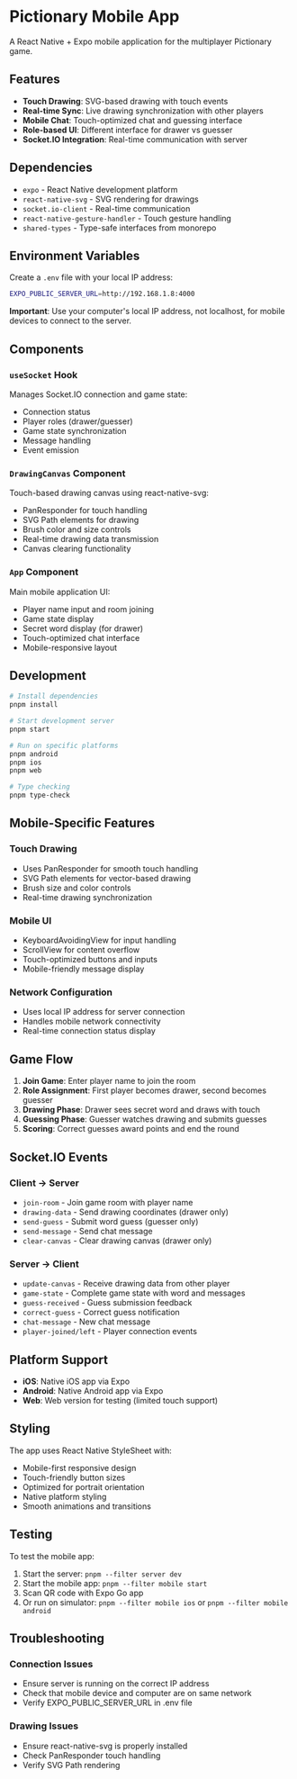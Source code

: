 # Pictionary Mobile App

A React Native + Expo mobile application for the multiplayer Pictionary game.

## Features

- **Touch Drawing**: SVG-based drawing with touch events
- **Real-time Sync**: Live drawing synchronization with other players
- **Mobile Chat**: Touch-optimized chat and guessing interface
- **Role-based UI**: Different interface for drawer vs guesser
- **Socket.IO Integration**: Real-time communication with server

## Dependencies

- `expo` - React Native development platform
- `react-native-svg` - SVG rendering for drawings
- `socket.io-client` - Real-time communication
- `react-native-gesture-handler` - Touch gesture handling
- `shared-types` - Type-safe interfaces from monorepo

## Environment Variables

Create a `.env` file with your local IP address:
```bash
EXPO_PUBLIC_SERVER_URL=http://192.168.1.8:4000
```

**Important**: Use your computer's local IP address, not localhost, for mobile devices to connect to the server.

## Components

### `useSocket` Hook
Manages Socket.IO connection and game state:
- Connection status
- Player roles (drawer/guesser)
- Game state synchronization
- Message handling
- Event emission

### `DrawingCanvas` Component
Touch-based drawing canvas using react-native-svg:
- PanResponder for touch handling
- SVG Path elements for drawing
- Brush color and size controls
- Real-time drawing data transmission
- Canvas clearing functionality

### `App` Component
Main mobile application UI:
- Player name input and room joining
- Game state display
- Secret word display (for drawer)
- Touch-optimized chat interface
- Mobile-responsive layout

## Development

```bash
# Install dependencies
pnpm install

# Start development server
pnpm start

# Run on specific platforms
pnpm android
pnpm ios
pnpm web

# Type checking
pnpm type-check
```

## Mobile-Specific Features

### Touch Drawing
- Uses PanResponder for smooth touch handling
- SVG Path elements for vector-based drawing
- Brush size and color controls
- Real-time drawing synchronization

### Mobile UI
- KeyboardAvoidingView for input handling
- ScrollView for content overflow
- Touch-optimized buttons and inputs
- Mobile-friendly message display

### Network Configuration
- Uses local IP address for server connection
- Handles mobile network connectivity
- Real-time connection status display

## Game Flow

1. **Join Game**: Enter player name to join the room
2. **Role Assignment**: First player becomes drawer, second becomes guesser
3. **Drawing Phase**: Drawer sees secret word and draws with touch
4. **Guessing Phase**: Guesser watches drawing and submits guesses
5. **Scoring**: Correct guesses award points and end the round

## Socket.IO Events

### Client → Server
- `join-room` - Join game room with player name
- `drawing-data` - Send drawing coordinates (drawer only)
- `send-guess` - Submit word guess (guesser only)
- `send-message` - Send chat message
- `clear-canvas` - Clear drawing canvas (drawer only)

### Server → Client
- `update-canvas` - Receive drawing data from other player
- `game-state` - Complete game state with word and messages
- `guess-received` - Guess submission feedback
- `correct-guess` - Correct guess notification
- `chat-message` - New chat message
- `player-joined/left` - Player connection events

## Platform Support

- **iOS**: Native iOS app via Expo
- **Android**: Native Android app via Expo
- **Web**: Web version for testing (limited touch support)

## Styling

The app uses React Native StyleSheet with:
- Mobile-first responsive design
- Touch-friendly button sizes
- Optimized for portrait orientation
- Native platform styling
- Smooth animations and transitions

## Testing

To test the mobile app:

1. Start the server: `pnpm --filter server dev`
2. Start the mobile app: `pnpm --filter mobile start`
3. Scan QR code with Expo Go app
4. Or run on simulator: `pnpm --filter mobile ios` or `pnpm --filter mobile android`

## Troubleshooting

### Connection Issues
- Ensure server is running on the correct IP address
- Check that mobile device and computer are on same network
- Verify EXPO_PUBLIC_SERVER_URL in .env file

### Drawing Issues
- Ensure react-native-svg is properly installed
- Check PanResponder touch handling
- Verify SVG Path rendering
